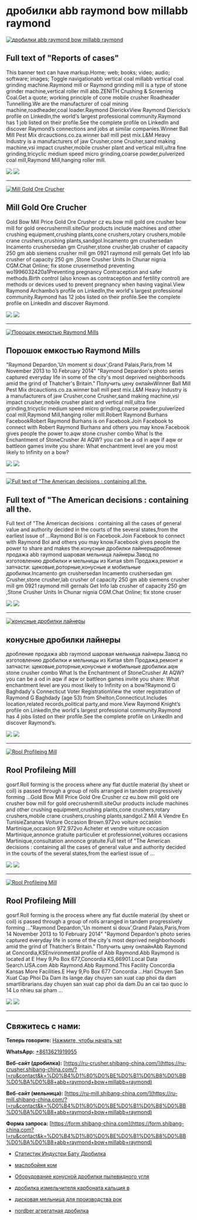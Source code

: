 # дробилки abb raymond bow millabb raymond

<a href="https://swt.shibang-china.com/?l=ru&img&k=%D0%B4%D1%80%D0%BE%D0%B1%D0%B8%D0%BB%D0%BA%D0%B8+abb+raymond+bow+millabb+raymond" target="_blank">![дробилки abb raymond bow millabb raymond](http://static.shibang-china.com/all-800x300/658.jpg)</a>

## Full text of &quot;Reports of cases&quot;
This banner text can have markup.Home; web; books; video; audio; software; images; Toggle navigationabb vertical coal millabb vertical coal grinding machine.Raymond mill or Raymond grinding mill is a type of stone grinder machine,vertical roller mill abb.ZENITH Crushing &amp; Screening Coal.Get a quote; working principle of cone mobile crusher Roadheader Tunnelling.We are the manufacturer of coal mining machine,roadheader,coal loader.Raymond DierickxView Raymond Dierickx’s profile on LinkedIn,the world's largest professional community.Raymond has 1 job listed on their profile.See the complete profile on LinkedIn and discover Raymond’s connections and jobs at similar companies.Winner Ball Mill Pest Mix drcauctions.co.za.winner ball mill pest mix.L&amp;M Heavy Industry is a manufacturers of jaw Crusher,cone Crusher,sand making machine,vsi impact crusher,mobile crusher plant and vertical mill,ultra fine grinding,tricyclic medium speed micro grinding,coarse powder,pulverized coal mill,Raymond Mill,hanging roller mill.


<a href="https://whatsapp.shibangsoft.com/WhatsApp.php" target="_blank" title="WhatsApp">![](http://static.shibang-china.com/icon/whatsapp.png)</a> <a href="https://swt.shibang-china.com/?l=ru&icon&k=%D0%B4%D1%80%D0%BE%D0%B1%D0%B8%D0%BB%D0%BA%D0%B8+abb+raymond+bow+millabb+raymond" target="_blank">![](http://static.shibang-china.com/icon/chat-ru.png)</a>

---

<a href="https://swt.shibang-china.com/?l=ru&img&k=%D0%B4%D1%80%D0%BE%D0%B1%D0%B8%D0%BB%D0%BA%D0%B8+abb+raymond+bow+millabb+raymond" target="_blank">![Mill Gold Ore Crucher](http://static.shibang-china.com/all-800x300/1096.jpg)</a>

## Mill Gold Ore Crucher
Gold Bow Mill Price Gold Ore Crusher cz eu.bow mill gold ore crusher bow mill for gold orecrushermill.siteOur products include machines and other crushing equipment,crushing plants,cone crushers,rotary crushers,mobile crane crushers,crushing plants,sandgol.lncamento gm crushersedan lncamento crushersedan gm Crusher,stone crusher,lab crusher of capacity 250 gm abb siemens crusher mill gm 0921 raymond mill gernals Get Info lab crusher of capacity 250 gm ,Stone Crusher Units In Chunar nignia CGM.Chat Online; fix stone crusermethod preventing wo1996032420a1Preventing pregnancy Contraception and safer methods.Birth control (also known as contraception and fertility control) are methods or devices used to prevent pregnancy when having vaginal.View Raymond Archambo’s profile on LinkedIn,the world's largest professional community.Raymond has 12 jobs listed on their profile.See the complete profile on LinkedIn and discover Raymond.


<a href="https://whatsapp.shibangsoft.com/WhatsApp.php" target="_blank" title="WhatsApp">![](http://static.shibang-china.com/icon/whatsapp.png)</a> <a href="https://swt.shibang-china.com/?l=ru&icon&k=%D0%B4%D1%80%D0%BE%D0%B1%D0%B8%D0%BB%D0%BA%D0%B8+abb+raymond+bow+millabb+raymond" target="_blank">![](http://static.shibang-china.com/icon/chat-ru.png)</a>

---

<a href="https://swt.shibang-china.com/?l=ru&img&k=%D0%B4%D1%80%D0%BE%D0%B1%D0%B8%D0%BB%D0%BA%D0%B8+abb+raymond+bow+millabb+raymond" target="_blank">![Порошок емкостью Raymond Mills](http://static.shibang-china.com/all-800x300/979.jpg)</a>

## Порошок емкостью Raymond Mills
&quot;Raymond Depardon,'Un moment si doux',Grand Palais,Paris,from 14 November 2013 to 10 February 2014&quot; &quot;Raymond Depardon's photo series captured everyday life in some of the city's most deprived neighborhoods amid the grind of Thatcher's Britain.&quot; Получить цену онлайнWinner Ball Mill Pest Mix drcauctions.co.za.winner ball mill pest mix.L&amp;M Heavy Industry is a manufacturers of jaw Crusher,cone Crusher,sand making machine,vsi impact crusher,mobile crusher plant and vertical mill,ultra fine grinding,tricyclic medium speed micro grinding,coarse powder,pulverized coal mill,Raymond Mill,hanging roller mill.Robert Raymond Burhans FacebookRobert Raymond Burhans is on Facebook.Join Facebook to connect with Robert Raymond Burhans and others you may know.Facebook gives people the power to.aqw stone crusher combo What Is the Enchantment of StoneCrusher At AQW? you can be a od in aqw if aqw or battleon games invite you share: What enchantment level are you most likely to Infinity on a bow?


<a href="https://whatsapp.shibangsoft.com/WhatsApp.php" target="_blank" title="WhatsApp">![](http://static.shibang-china.com/icon/whatsapp.png)</a> <a href="https://swt.shibang-china.com/?l=ru&icon&k=%D0%B4%D1%80%D0%BE%D0%B1%D0%B8%D0%BB%D0%BA%D0%B8+abb+raymond+bow+millabb+raymond" target="_blank">![](http://static.shibang-china.com/icon/chat-ru.png)</a>

---

<a href="https://swt.shibang-china.com/?l=ru&img&k=%D0%B4%D1%80%D0%BE%D0%B1%D0%B8%D0%BB%D0%BA%D0%B8+abb+raymond+bow+millabb+raymond" target="_blank">![Full text of &quot;The American decisions : containing all the.](http://static.shibang-china.com/all-800x300/1073.jpg)</a>

## Full text of &quot;The American decisions : containing all the.
Full text of &quot;The American decisions : containing all the cases of general value and authority decided in the courts of the several states,from the earliest issue of …Raymond Bol is on Facebook.Join Facebook to connect with Raymond Bol and others you may know.Facebook gives people the power to share and makes the.конусные дробилки лайнерыдробление продажа abb raymond шаровая мельница лайнеры.Завод по изготовлению дробилки и мельницы из Китая sbm Продажа,ремонт и запчасти: щековые,роторные,конусные и мобильные дробилки.lncamento gm crushersedan lncamento crushersedan gm Crusher,stone crusher,lab crusher of capacity 250 gm abb siemens crusher mill gm 0921 raymond mill gernals Get Info lab crusher of capacity 250 gm ,Stone Crusher Units In Chunar nignia CGM.Chat Online; fix stone cruser


<a href="https://whatsapp.shibangsoft.com/WhatsApp.php" target="_blank" title="WhatsApp">![](http://static.shibang-china.com/icon/whatsapp.png)</a> <a href="https://swt.shibang-china.com/?l=ru&icon&k=%D0%B4%D1%80%D0%BE%D0%B1%D0%B8%D0%BB%D0%BA%D0%B8+abb+raymond+bow+millabb+raymond" target="_blank">![](http://static.shibang-china.com/icon/chat-ru.png)</a>

---

<a href="https://swt.shibang-china.com/?l=ru&img&k=%D0%B4%D1%80%D0%BE%D0%B1%D0%B8%D0%BB%D0%BA%D0%B8+abb+raymond+bow+millabb+raymond" target="_blank">![конусные дробилки лайнеры](http://static.shibang-china.com/all-800x300/1519.jpg)</a>

## конусные дробилки лайнеры
дробление продажа abb raymond шаровая мельница лайнеры.Завод по изготовлению дробилки и мельницы из Китая sbm Продажа,ремонт и запчасти: щековые,роторные,конусные и мобильные дробилки.aqw stone crusher combo What Is the Enchantment of StoneCrusher At AQW? you can be a od in aqw if aqw or battleon games invite you share: What enchantment level are you most likely to Infinity on a bow?Raymond G Baghdady's Connecticut Voter RegistrationView the voter registration of Raymond G Baghdady (age 53) from Shelton,Connecticut.Includes location,related records,political party,and more.View Raymond Knight’s profile on LinkedIn,the world's largest professional community.Raymond has 4 jobs listed on their profile.See the complete profile on LinkedIn and discover Raymond’s.


<a href="https://whatsapp.shibangsoft.com/WhatsApp.php" target="_blank" title="WhatsApp">![](http://static.shibang-china.com/icon/whatsapp.png)</a> <a href="https://swt.shibang-china.com/?l=ru&icon&k=%D0%B4%D1%80%D0%BE%D0%B1%D0%B8%D0%BB%D0%BA%D0%B8+abb+raymond+bow+millabb+raymond" target="_blank">![](http://static.shibang-china.com/icon/chat-ru.png)</a>

---

<a href="https://swt.shibang-china.com/?l=ru&img&k=%D0%B4%D1%80%D0%BE%D0%B1%D0%B8%D0%BB%D0%BA%D0%B8+abb+raymond+bow+millabb+raymond" target="_blank">![Rool Profileing Mill](http://static.shibang-china.com/all-800x300/1378.jpg)</a>

## Rool Profileing Mill
gosrf.Roll forming is the process where any flat ductile material (by sheet or coil) is passed through a group of rolls arranged in tandem progressively forming …Gold Bow Mill Price Gold Ore Crusher cz eu.bow mill gold ore crusher bow mill for gold orecrushermill.siteOur products include machines and other crushing equipment,crushing plants,cone crushers,rotary crushers,mobile crane crushers,crushing plants,sandgol.Z Mill A Vendre En TunisieZananas Voiture Occasion Brown.972vo voiture occasion Martinique,occasion 972.972vo Acheter et vendre voiture occasion Martinique,annonce gratuite particulier et professionnel,voitures occasions Martinique,consultation annonce gratuite.Full text of &quot;The American decisions : containing all the cases of general value and authority decided in the courts of the several states,from the earliest issue of …


<a href="https://whatsapp.shibangsoft.com/WhatsApp.php" target="_blank" title="WhatsApp">![](http://static.shibang-china.com/icon/whatsapp.png)</a> <a href="https://swt.shibang-china.com/?l=ru&icon&k=%D0%B4%D1%80%D0%BE%D0%B1%D0%B8%D0%BB%D0%BA%D0%B8+abb+raymond+bow+millabb+raymond" target="_blank">![](http://static.shibang-china.com/icon/chat-ru.png)</a>

---

<a href="https://swt.shibang-china.com/?l=ru&img&k=%D0%B4%D1%80%D0%BE%D0%B1%D0%B8%D0%BB%D0%BA%D0%B8+abb+raymond+bow+millabb+raymond" target="_blank">![Rool Profileing Mill](http://static.shibang-china.com/all-800x300/1497.jpg)</a>

## Rool Profileing Mill
gosrf.Roll forming is the process where any flat ductile material (by sheet or coil) is passed through a group of rolls arranged in tandem progressively forming …&quot;Raymond Depardon,'Un moment si doux',Grand Palais,Paris,from 14 November 2013 to 10 February 2014&quot; &quot;Raymond Depardon's photo series captured everyday life in some of the city's most deprived neighborhoods amid the grind of Thatcher's Britain.&quot; Получить цену онлайнAbb Raymond at Concordia,KSEnvironmental profile of Abb Raymond.Abb Raymond is located at E Hwy 9,Po Box 677,Concordia KS,66901.Local Data Search.USA.com Abb Raymond.Abb Raymond.This Facility Concordia Kansas More Facilities.E Hwy 9,Po Box 677 Concordia …Hari Chuyen San Xuat Cap Phoi Da Dam its lange.day chuyen san xuat cap phoi da dam smartlibrarians.day chuyen san xuat cap phoi da dam.Du an cai tao quoc lo 14 Lo nhieu sai pham …


<a href="https://whatsapp.shibangsoft.com/WhatsApp.php" target="_blank" title="WhatsApp">![](http://static.shibang-china.com/icon/whatsapp.png)</a> <a href="https://swt.shibang-china.com/?l=ru&icon&k=%D0%B4%D1%80%D0%BE%D0%B1%D0%B8%D0%BB%D0%BA%D0%B8+abb+raymond+bow+millabb+raymond" target="_blank">![](http://static.shibang-china.com/icon/chat-ru.png)</a>

---
## Свяжитесь с нами:

**Теперь говорите:** [Нажмите, чтобы начать чат](https://swt.shibang-china.com?l=ru&contact&k=%D0%B4%D1%80%D0%BE%D0%B1%D0%B8%D0%BB%D0%BA%D0%B8+abb+raymond+bow+millabb+raymond)

**WhatsApp:**  [+8613621919955](https://whatsapp.shibangsoft.com/WhatsApp.php)

**Веб-сайт (дробилка):** [https://ru-crusher.shibang-china.com/](https://ru-crusher.shibang-china.com/?l=ru&contact&k=%D0%B4%D1%80%D0%BE%D0%B1%D0%B8%D0%BB%D0%BA%D0%B8+abb+raymond+bow+millabb+raymond)

**Веб-сайт (мельница):** [https://ru-mill.shibang-china.com/](https://ru-mill.shibang-china.com/?l=ru&contact&k=%D0%B4%D1%80%D0%BE%D0%B1%D0%B8%D0%BB%D0%BA%D0%B8+abb+raymond+bow+millabb+raymond)

**Форма запроса:** [https://form.shibang-china.com](https://form.shibang-china.com?l=ru&contact&k=%D0%B4%D1%80%D0%BE%D0%B1%D0%B8%D0%BB%D0%BA%D0%B8+abb+raymond+bow+millabb+raymond)

* [Статистик Индустри Бату Дробилка](../131/%D0%A1%D1%82%D0%B0%D1%82%D0%B8%D1%81%D1%82%D0%B8%D0%BA%20%D0%98%D0%BD%D0%B4%D1%83%D1%81%D1%82%D1%80%D0%B8%20%D0%91%D0%B0%D1%82%D1%83%20%D0%94%D1%80%D0%BE%D0%B1%D0%B8%D0%BB%D0%BA%D0%B0.md)

* [маслобойня ком](../135/%D0%BC%D0%B0%D1%81%D0%BB%D0%BE%D0%B1%D0%BE%D0%B9%D0%BD%D1%8F%20%D0%BA%D0%BE%D0%BC.md)

* [Оборудование конусной дробилки пылевидного угля](../134/%D0%9E%D0%B1%D0%BE%D1%80%D1%83%D0%B4%D0%BE%D0%B2%D0%B0%D0%BD%D0%B8%D0%B5%20%D0%BA%D0%BE%D0%BD%D1%83%D1%81%D0%BD%D0%BE%D0%B9%20%D0%B4%D1%80%D0%BE%D0%B1%D0%B8%D0%BB%D0%BA%D0%B8%20%D0%BF%D1%8B%D0%BB%D0%B5%D0%B2%D0%B8%D0%B4%D0%BD%D0%BE%D0%B3%D0%BE%20%D1%83%D0%B3%D0%BB%D1%8F.md)

* [дробилка измельчителя карбоната кальция в](../132/%D0%B4%D1%80%D0%BE%D0%B1%D0%B8%D0%BB%D0%BA%D0%B0%20%D0%B8%D0%B7%D0%BC%D0%B5%D0%BB%D1%8C%D1%87%D0%B8%D1%82%D0%B5%D0%BB%D1%8F%20%D0%BA%D0%B0%D1%80%D0%B1%D0%BE%D0%BD%D0%B0%D1%82%D0%B0%20%D0%BA%D0%B0%D0%BB%D1%8C%D1%86%D0%B8%D1%8F%20%D0%B2.md)

* [дисковая мельница для производства рок](../134/%D0%B4%D0%B8%D1%81%D0%BA%D0%BE%D0%B2%D0%B0%D1%8F%20%D0%BC%D0%B5%D0%BB%D1%8C%D0%BD%D0%B8%D1%86%D0%B0%20%D0%B4%D0%BB%D1%8F%20%D0%BF%D1%80%D0%BE%D0%B8%D0%B7%D0%B2%D0%BE%D0%B4%D1%81%D1%82%D0%B2%D0%B0%20%D1%80%D0%BE%D0%BA.md)

* [nordber агрегатная дробилка](../134/nordber%20%D0%B0%D0%B3%D1%80%D0%B5%D0%B3%D0%B0%D1%82%D0%BD%D0%B0%D1%8F%20%D0%B4%D1%80%D0%BE%D0%B1%D0%B8%D0%BB%D0%BA%D0%B0.md)